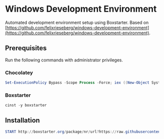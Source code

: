 # Windows Development Environment

Automated development environment setup using Boxstarter. Based on [https://github.com/felixrieseberg/windows-development-environment](https://github.com/felixrieseberg/windows-development-environment).

## Prerequisites

Run the following commands with administrator privileges.

### Chocolatey

```powershell
Set-ExecutionPolicy Bypass -Scope Process -Force; iex ((New-Object System.Net.WebClient).DownloadString('https://chocolatey.org/install.ps1'))
```

### Boxstarter

```powershell
cinst -y boxstarter
```

## Installation

```powershell
START http://boxstarter.org/package/nr/url?https://raw.githubusercontent.com/danielcoats/windows-dev-environment/master/boxstarter
```
